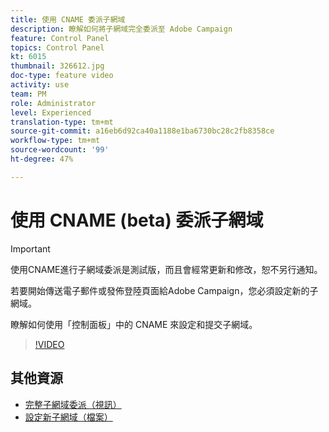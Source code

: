 ```yaml
---
title: 使用 CNAME 委派子網域
description: 瞭解如何將子網域完全委派至 Adobe Campaign
feature: Control Panel
topics: Control Panel
kt: 6015
thumbnail: 326612.jpg
doc-type: feature video
activity: use
team: PM
role: Administrator
level: Experienced
translation-type: tm+mt
source-git-commit: a16eb6d92ca40a1188e1ba6730bc28c2fb8358ce
workflow-type: tm+mt
source-wordcount: '99'
ht-degree: 47%

---
```



# 使用 CNAME (beta) 委派子網域

>[!IMPORTANT]
>
> 使用CNAME進行子網域委派是測試版，而且會經常更新和修改，恕不另行通知。

若要開始傳送電子郵件或發佈登陸頁面給Adobe Campaign，您必須設定新的子網域。

瞭解如何使用「控制面板」中的 CNAME 來設定和提交子網域。

>[!VIDEO](https://video.tv.adobe.com/v/326612?quality=12)

## 其他資源

* [完整子網域委派（視訊）](./subdomain-delegation.md)
* [設定新子網域（檔案）](https://docs.adobe.com/content/help/zh-Hant/control-panel/using/subdomains-and-certificates/setting-up-new-subdomain.html)
